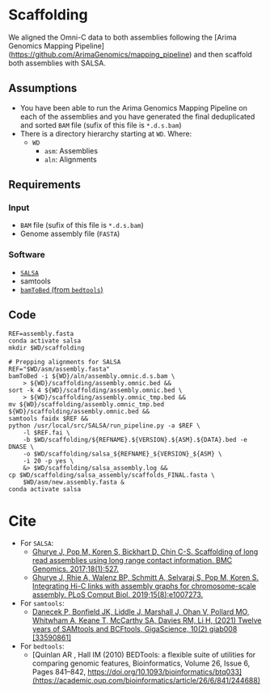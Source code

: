 # Scaffolding

 We aligned the Omni-C data to both assemblies following the [Arima Genomics Mapping Pipeline] (https://github.com/ArimaGenomics/mapping_pipeline) and then scaffold both assemblies with SALSA.

## Assumptions 

- You have been able to run the Arima Genomics Mapping Pipeline on each of the assemblies and you have generated the final deduplicated  and sorted `BAM` file (sufix of this file is `*.d.s.bam`)
- There is a directory hierarchy starting at `WD`. Where:
  - `WD`
      - `asm`: Assemblies
      - `aln`: Alignments

## Requirements

### Input

- `BAM` file (sufix of this file is `*.d.s.bam`)
- Genome assembly file (`FASTA`)

### Software

- [`SALSA`](https://github.com/marbl/SALSA)
- samtools
- [`bamToBed` (from `bedtools`)](https://bedtools.readthedocs.io/en/latest/content/tools/bamtobed.html)

## Code
 
```
REF=assembly.fasta
conda activate salsa
mkdir $WD/scaffolding

# Prepping alignments for SALSA
REF="$WD/asm/assembly.fasta"
bamToBed -i ${WD}/aln/assembly.omnic.d.s.bam \
    > ${WD}/scaffolding/assembly.omnic.bed &&
sort -k 4 ${WD}/scaffolding/assembly.omnic.bed \
    > ${WD}/scaffolding/assembly.omnic_tmp.bed &&
mv ${WD}/scaffolding/assembly.omnic_tmp.bed ${WD}/scaffolding/assembly.omnic.bed &&
samtools faidx $REF &&
python /usr/local/src/SALSA/run_pipeline.py -a $REF \
    -l $REF.fai \
    -b $WD/scaffolding/${REFNAME}.${VERSION}.${ASM}.${DATA}.bed -e DNASE \
    -o $WD/scaffolding/salsa_${REFNAME}_${VERSION}_${ASM} \
    -i 20 -p yes \
    &> $WD/scaffolding/salsa_assembly.log &&
cp $WD/scaffolding/salsa_assembly/scaffolds_FINAL.fasta \
    $WD/asm/new.assembly.fasta &
conda activate salsa
 ```
 
 
# Cite

- For `SALSA`:
  - [Ghurye   J, Pop   M, Koren   S, Bickhart   D, Chin   C-S.  Scaffolding of long read assemblies using long range contact information. BMC Genomics. 2017;18(1):527.](https://bmcgenomics.biomedcentral.com/articles/10.1186/s12864-017-3879-z)
  - [Ghurye   J, Rhie   A, Walenz   BP, Schmitt   A, Selvaraj   S, Pop   M, Koren   S.  Integrating Hi-C links with assembly graphs for chromosome-scale assembly. PLoS Comput Biol. 2019;15(8):e1007273.](https://journals.plos.org/ploscompbiol/article?id=10.1371/journal.pcbi.1007273)
- For `samtools`:
  - [Danecek P, Bonfield JK, Liddle J, Marshall J, Ohan V, Pollard MO, Whitwham A, Keane T, McCarthy SA, Davies RM, Li H, (2021) Twelve years of SAMtools and BCFtools, GigaScience, 10(2) giab008 [33590861]](https://academic.oup.com/gigascience/article/10/2/giab008/6137722?login=true)
- For `bedtools`:
  - [Quinlan AR , Hall IM (2010) BEDTools: a flexible suite of utilities for comparing genomic features, Bioinformatics, Volume 26, Issue 6, Pages 841–842, https://doi.org/10.1093/bioinformatics/btq033](https://academic.oup.com/bioinformatics/article/26/6/841/244688)  
